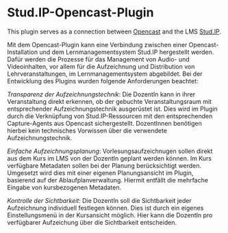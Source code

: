# Stud.IP-Opencast-Plugin

This plugin serves as a connection between [Opencast](http://opencast.org) and
the LMS [Stud.IP](http://studip.de/).

Mit dem Opencast-Plugin kann eine Verbindung zwischen einer Opencast-Installation
und dem Lernmanagementsystem Stud.IP hergestellt werden. Dafür werden die Prozesse 
für das Management von Audio- und Videoinhalten, vor allem für die
Aufzeichnung und Distribution von Lehrveranstaltungen, im Lernmanagementsystem
abgebildet. Bei der Entwicklung des Plugins wurden folgende Anforderungen
beachtet:

*Transparenz der Aufzeichnungstechnik*: Die DozentIn kann in ihrer
Veranstaltung direkt erkennen, ob der gebuchte Veranstaltungsraum mit
entsprechender Aufzeichnungstechnik ausgerüstet ist. Dies wird im Plugin durch
die Verknüpfung von Stud.IP-Ressourcen mit den entsprechenden Capture-Agents
aus Opencast sichergestellt. DozentInnen benötigen hierbei kein technisches
Vorwissen über die verwendete Aufzeichnungstechnik.

*Einfache Aufzeichnungsplanung*: Vorlesungsaufzeichnugen sollen direkt aus dem
Kurs im LMS von der DozentIn geplant werden können. Im Kurs verfügbare
Metadaten sollen bei der Planung berücksichtigt werden. Umgesetzt wird dies
mit einer eigenen Planungsansicht im Plugin, basierend auf der
Ablaufplanverwaltung. Hiermit entfällt die mehrfache Eingabe von kursbezogenen
Metadaten.

*Kontrolle der Sichtbarkeit*: Die DozentIn soll die Sichtbarkeit jeder
Aufzeichnung individuell festlegen können. Dies ist durch ein eigenes
Einstellungsmenü in der Kursansicht möglich. Hier kann die DozentIn pro
verfügbarer Aufzeichung über die Sichtbarkeit entscheiden.
